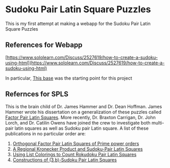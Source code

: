 # Sudoku Pair Latin Square Puzzles

This is my first attempt at making a webapp for the Sudoku Pair Latin Square Puzzles

## References for Webapp

[https://www.sololearn.com/Discuss/2527619/how-to-create-a-sudoku-using-html](https://www.sololearn.com/Discuss/2527619/how-to-create-a-sudoku-using-html)

In particular, [This base](https://code.sololearn.com/W79O0WXwGD4j/?ref=app) was the starting point for this project

## Refernces for SPLS

This is the brain child of Dr. James Hammer and Dr. Dean Hoffman.  James Hammer wrote his dissertation on a generalization of these puzzles called [Factor Pair Latin Squares](http://hdl.handle.net/10415/4555).  More recently, Dr. Braxton Carrigan, Dr. John Lorch, and Dr. Catilin Owens have joined the crew to investigate both multi-pair latin squares as well as Sudoku pair Latin square.  A list of these publications in no particular order are:

1. [Orthogonal Factor Pair Latin Squares of Prime power orders](https://doi.org/10.1002/jcd.21662)
2. [A Regional Kronecker Product and Sudoku-Pair Latin Squares](https://doi.org/10.1016/j.disc.2019.111762)
3. [Using List Colorings to Count Rokudoku Pair Latin Squares](http://bica.the-ica.org/Volumes/92//Reprints/BICA2020-34-Reprint.pdf)
4. [Constructions of (3,b)-Sudoku Pair Latin Squares](https://ajc.maths.uq.edu.au/pdf/82/ajc_v82_p031.pdf)